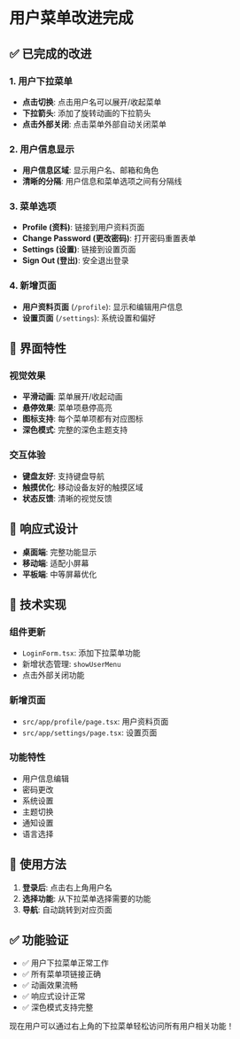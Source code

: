 # 用户菜单改进完成

## ✅ 已完成的改进

### 1. 用户下拉菜单
- **点击切换**: 点击用户名可以展开/收起菜单
- **下拉箭头**: 添加了旋转动画的下拉箭头
- **点击外部关闭**: 点击菜单外部自动关闭菜单

### 2. 用户信息显示
- **用户信息区域**: 显示用户名、邮箱和角色
- **清晰的分隔**: 用户信息和菜单选项之间有分隔线

### 3. 菜单选项
- **Profile (资料)**: 链接到用户资料页面
- **Change Password (更改密码)**: 打开密码重置表单
- **Settings (设置)**: 链接到设置页面
- **Sign Out (登出)**: 安全退出登录

### 4. 新增页面
- **用户资料页面** (`/profile`): 显示和编辑用户信息
- **设置页面** (`/settings`): 系统设置和偏好

## 🎨 界面特性

### 视觉效果
- **平滑动画**: 菜单展开/收起动画
- **悬停效果**: 菜单项悬停高亮
- **图标支持**: 每个菜单项都有对应图标
- **深色模式**: 完整的深色主题支持

### 交互体验
- **键盘友好**: 支持键盘导航
- **触摸优化**: 移动设备友好的触摸区域
- **状态反馈**: 清晰的视觉反馈

## 📱 响应式设计

- **桌面端**: 完整功能显示
- **移动端**: 适配小屏幕
- **平板端**: 中等屏幕优化

## 🔧 技术实现

### 组件更新
- `LoginForm.tsx`: 添加下拉菜单功能
- 新增状态管理: `showUserMenu`
- 点击外部关闭功能

### 新增页面
- `src/app/profile/page.tsx`: 用户资料页面
- `src/app/settings/page.tsx`: 设置页面

### 功能特性
- 用户信息编辑
- 密码更改
- 系统设置
- 主题切换
- 通知设置
- 语言选择

## 🚀 使用方法

1. **登录后**: 点击右上角用户名
2. **选择功能**: 从下拉菜单选择需要的功能
3. **导航**: 自动跳转到对应页面

## ✅ 功能验证

- ✅ 用户下拉菜单正常工作
- ✅ 所有菜单项链接正确
- ✅ 动画效果流畅
- ✅ 响应式设计正常
- ✅ 深色模式支持完整

现在用户可以通过右上角的下拉菜单轻松访问所有用户相关功能！ 